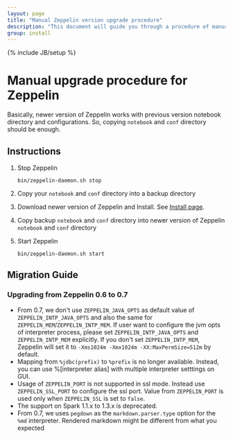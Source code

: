 ```yaml
---
layout: page
title: "Manual Zeppelin version upgrade procedure"
description: "This document will guide you through a procedure of manual upgrade your Apache Zeppelin instance to a newer version. Apache Zeppelin keeps backward compatibility for the notebook file format."
group: install
---
```

<!--
Licensed under the Apache License, Version 2.0 (the "License");
you may not use this file except in compliance with the License.
You may obtain a copy of the License at

http://www.apache.org/licenses/LICENSE-2.0

Unless required by applicable law or agreed to in writing, software
distributed under the License is distributed on an "AS IS" BASIS,
WITHOUT WARRANTIES OR CONDITIONS OF ANY KIND, either express or implied.
See the License for the specific language governing permissions and
limitations under the License.
-->
{% include JB/setup %}

# Manual upgrade procedure for Zeppelin

<div id="toc"></div>

Basically, newer version of Zeppelin works with previous version notebook directory and configurations.
So, copying `notebook` and `conf` directory should be enough.

## Instructions
1. Stop Zeppelin

    ```
    bin/zeppelin-daemon.sh stop
    ```

1. Copy your `notebook` and `conf` directory into a backup directory

1. Download newer version of Zeppelin and Install. See [Install page](./install.html#installation).

1. Copy backup `notebook` and `conf` directory into newer version of Zeppelin `notebook` and `conf` directory

1. Start Zeppelin

   ```
   bin/zeppelin-daemon.sh start
   ```

## Migration Guide

### Upgrading from Zeppelin 0.6 to 0.7

 - From 0.7, we don't use `ZEPPELIN_JAVA_OPTS` as default value of `ZEPPELIN_INTP_JAVA_OPTS` and also the same for `ZEPPELIN_MEM`/`ZEPPELIN_INTP_MEM`. If user want to configure the jvm opts of interpreter process, please set `ZEPPELIN_INTP_JAVA_OPTS` and `ZEPPELIN_INTP_MEM` explicitly. If you don't set `ZEPPELIN_INTP_MEM`, Zeppelin will set it to `-Xms1024m -Xmx1024m -XX:MaxPermSize=512m` by default.
 - Mapping from `%jdbc(prefix)` to `%prefix` is no longer available. Instead, you can use %[interpreter alias] with multiple interpreter setttings on GUI.
 - Usage of `ZEPPELIN_PORT` is not supported in ssl mode. Instead use `ZEPPELIN_SSL_PORT` to configure the ssl port. Value from `ZEPPELIN_PORT` is used only when `ZEPPELIN_SSL` is set to `false`.
 - The support on Spark 1.1.x to 1.3.x is deprecated.
 - From 0.7, we uses `pegdown` as the `markdown.parser.type` option for the `%md` interpreter. Rendered markdown might be different from what you expected

